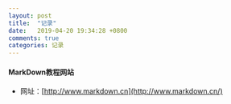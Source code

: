 ```yaml
---
layout: post
title:  "记录"
date:   2019-04-20 19:34:28 +0800
comments: true
categories: 记录
---
```


#### MarkDown教程网站

* 网址：[http://www.markdown.cn](http://www.markdown.cn/)
